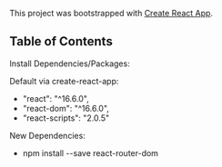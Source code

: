 This project was bootstrapped with [Create React App](https://github.com/facebook/create-react-app).

## Table of Contents

Install Dependencies/Packages:

Default via create-react-app:
- "react": "^16.6.0",
- "react-dom": "^16.6.0",
- "react-scripts": "2.0.5"

New Dependencies:
- npm install --save react-router-dom
